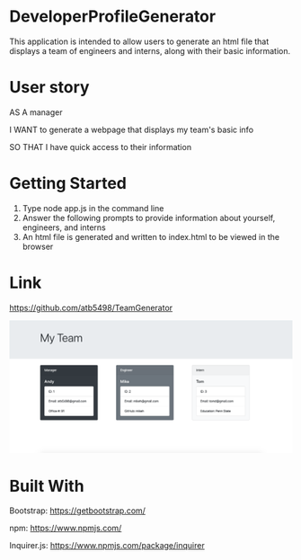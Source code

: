 # DeveloperProfileGenerator
This application is intended to allow users to generate an html file that displays a team of engineers and interns, along with their basic information. 

# User story
AS A manager

I WANT to generate a webpage that displays my team's basic info

SO THAT I have quick access to their information

# Getting Started
1. Type node app.js in the command line
2. Answer the following prompts to provide information about yourself, engineers, and interns
3. An html file is generated and written to index.html to be viewed in the browser

# Link
https://github.com/atb5498/TeamGenerator

![alt text](screen.png "Logo Title Text 1")

# Built With
Bootstrap: https://getbootstrap.com/

npm: https://www.npmjs.com/

Inquirer.js: https://www.npmjs.com/package/inquirer
